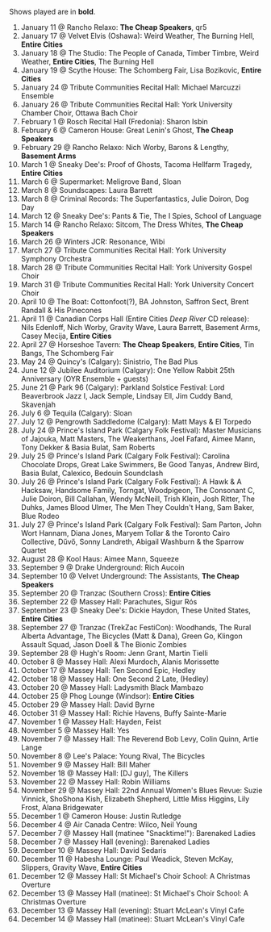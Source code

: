 Shows played are in **bold**.

1. January 11 @ Rancho Relaxo: **The Cheap Speakers**, qr5
1. January 17 @ Velvet Elvis (Oshawa): Weird Weather, The Burning Hell, **Entire Cities**
1. January 18 @ The Studio: The People of Canada, Timber Timbre, Weird Weather, **Entire Cities**, The Burning Hell
1. January 19 @ Scythe House: The Schomberg Fair, Lisa Bozikovic, **Entire Cities**
1. January 24 @ Tribute Communities Recital Hall: Michael Marcuzzi Ensemble
1. January 26 @ Tribute Communities Recital Hall: York University Chamber Choir, Ottawa Bach Choir
1. February 1 @ Rosch Recital Hall (Fredonia): Sharon Isbin
1. February 6 @ Cameron House: Great Lenin's Ghost, **The Cheap Speakers**
1. February 29 @ Rancho Relaxo: Nich Worby, Barons & Lengthy, **Basement Arms**
1. March 1 @ Sneaky Dee's: Proof of Ghosts, Tacoma Hellfarm Tragedy, **Entire Cities**
1. March 6 @ Supermarket: Meligrove Band, Sloan
1. March 8 @ Soundscapes: Laura Barrett
1. March 8 @ Criminal Records: The Superfantastics, Julie Doiron, Dog Day
1. March 12 @ Sneaky Dee's: Pants & Tie, The I Spies, School of Language
1. March 14 @ Rancho Relaxo: Sitcom, The Dress Whites, **The Cheap Speakers**
1. March 26 @ Winters JCR: Resonance, Wibi
1. March 27 @ Tribute Communities Recital Hall: York University Symphony Orchestra
1. March 28 @ Tribute Communities Recital Hall: York University Gospel Choir
1. March 31 @ Tribute Communities Recital Hall: York University Concert Choir
1. April 10 @ The Boat: Cottonfoot(?), BA Johnston, Saffron Sect, Brent Randall & His Pinecones
1. April 11 @ Canadian Corps Hall (Entire Cities _Deep River_ CD release): Nils Edenloff, Nich Worby, Gravity Wave, Laura Barrett, Basement Arms, Casey Mecija, **Entire Cities**
1. April 27 @ Horseshoe Tavern: **The Cheap Speakers**, **Entire Cities**, Tin Bangs, The Schomberg Fair
1. May 24 @ Quincy's (Calgary): Sinistrio, The Bad Plus
1. June 12 @ Jubilee Auditorium (Calgary): One Yellow Rabbit 25th Anniversary (OYR Ensemble + guests)
1. June 21 @ Park 96 (Calgary): Parkland Solstice Festival: Lord Beaverbrook Jazz I, Jack Semple, Lindsay Ell, Jim Cuddy Band, Skavenjah
1. July 6 @ Tequila (Calgary): Sloan
1. July 12 @ Pengrowth Saddledome (Calgary): Matt Mays & El Torpedo
1. July 24 @ Prince's Island Park (Calgary Folk Festival): Master Musicians of Jajouka, Matt Masters, The Weakerthans, Joel Fafard, Aimee Mann, Tony Dekker & Basia Bulat, Sam Roberts
1. July 25 @ Prince's Island Park (Calgary Folk Festival): Carolina Chocolate Drops, Great Lake Swimmers, Be Good Tanyas, Andrew Bird, Basia Bulat, Calexico, Bedouin Soundclash
1. July 26 @ Prince's Island Park (Calgary Folk Festival): A Hawk & A Hacksaw, Handsome Family, Torngat, Woodpigeon, The Consonant C, Julie Doiron, Bill Callahan, Wendy McNeill, Trish Klein, Josh Ritter, The Duhks, James Blood Ulmer, The Men They Couldn't Hang, Sam Baker, Blue Rodeo
1. July 27 @ Prince's Island Park (Calgary Folk Festival): Sam Parton, John Wort Hannam, Diana Jones, Maryem Tollar & the Toronto Cairo Collective, Dűvő, Sonny Landreth, Abigail Washburn & the Sparrow Quartet
1. August 28 @ Kool Haus: Aimee Mann, Squeeze
1. September 9 @ Drake Underground: Rich Aucoin
1. September 10 @ Velvet Underground: The Assistants, **The Cheap Speakers**
1. September 20 @ Tranzac (Southern Cross): **Entire Cities**
1. September 22 @ Massey Hall: Parachutes, Sigur Rós
1. September 23 @ Sneaky Dee's: Dickie Haydon, These United States, **Entire Cities**
1. September 27 @ Tranzac (TrekZac FestiCon): Woodhands, The Rural Alberta Advantage, The Bicycles (Matt & Dana), Green Go, Klingon Assault Squad, Jason Doell & The Bionic Zombies
1. September 28 @ Hugh's Room: Jenn Grant, Martin Tielli
1. October 8 @ Massey Hall: Alexi Murdoch, Alanis Morissette
1. October 17 @ Massey Hall: Ten Second Epic, Hedley
1. October 18 @ Massey Hall: One Second 2 Late, (Hedley)
1. October 20 @ Massey Hall: Ladysmith Black Mambazo
1. October 25 @ Phog Lounge (Windsor): **Entire Cities**
1. October 29 @ Massey Hall: David Byrne
1. October 31 @ Massey Hall: Richie Havens, Buffy Sainte-Marie
1. November 1 @ Massey Hall: Hayden, Feist
1. November 5 @ Massey Hall: Yes
1. November 7 @ Massey Hall: The Reverend Bob Levy, Colin Quinn, Artie Lange
1. November 8 @ Lee's Palace: Young Rival, The Bicycles
1. November 9 @ Massey Hall: Bill Maher
1. November 18 @ Massey Hall: [DJ guy], The Killers
1. November 22 @ Massey Hall: Robin Williams
1. November 29 @ Massey Hall: 22nd Annual Women's Blues Revue: Suzie Vinnick, ShoShona Kish, Elizabeth Shepherd, Little Miss Higgins, Lily Frost, Alana Bridgewater
1. December 1 @ Cameron House: Justin Rutledge
1. December 4 @ Air Canada Centre: Wilco, Neil Young
1. December 7 @ Massey Hall (matinee "Snacktime!"): Barenaked Ladies
1. December 7 @ Massey Hall (evening): Barenaked Ladies
1. December 10 @ Massey Hall: David Sedaris
1. December 11 @ Habesha Lounge: Paul Weadick, Steven McKay, Slippers, Gravity Wave, **Entire Cities**
1. December 12 @ Massey Hall: St Michael's Choir School: A Christmas Overture
1. December 13 @ Massey Hall (matinee): St Michael's Choir School: A Christmas Overture
1. December 13 @ Massey Hall (evening): Stuart McLean's Vinyl Cafe
1. December 14 @ Massey Hall (matinee): Stuart McLean's Vinyl Cafe
